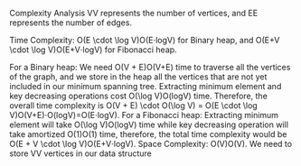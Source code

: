 Complexity Analysis
VV represents the number of vertices, and EE represents the number of edges.

Time Complexity: O(E \cdot \log V)O(E⋅logV) for Binary heap, and O(E+V \cdot \log V)O(E+V⋅logV) for Fibonacci heap.

For a Binary heap:
We need O(V + E)O(V+E) time to traverse all the vertices of the graph, and we store in the heap all the vertices that are not yet included in our minimum spanning tree.
Extracting minimum element and key decreasing operations cost O(\log V)O(logV) time.
Therefore, the overall time complexity is O(V + E) \cdot O(\log V) = O(E \cdot \log V)O(V+E)⋅O(logV)=O(E⋅logV).
For a Fibonacci heap:
Extracting minimum element will take O(\log V)O(logV) time while key decreasing operation will take amortized O(1)O(1) time, therefore, the total time complexity would be O(E + V \cdot \log V)O(E+V⋅logV).
Space Complexity: O(V)O(V). We need to store VV vertices in our data structure